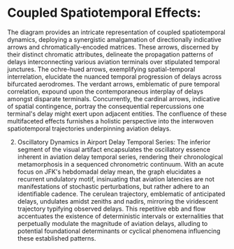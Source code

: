 # Coupled Spatiotemporal Effects:

The diagram provides an intricate representation of coupled spatiotemporal dynamics, deploying a synergistic amalgamation of directionally indicative arrows and chromatically-encoded matrices. These arrows, discerned by their distinct chromatic attributes, delineate the propagation patterns of delays interconnecting various aviation terminals over stipulated temporal junctures. The ochre-hued arrows, exemplifying spatial-temporal interrelation, elucidate the nuanced temporal progression of delays across bifurcated aerodromes. The verdant arrows, emblematic of pure temporal correlation, expound upon the contemporaneous interplay of delays amongst disparate terminals. Concurrently, the cardinal arrows, indicative of spatial contingence, portray the consequential repercussions one terminal's delay might exert upon adjacent entities. The confluence of these multifaceted effects furnishes a holistic perspective into the interwoven spatiotemporal trajectories underpinning aviation delays.

2. Oscillatory Dynamics in Airport Delay Temporal Series:
The inferior segment of the visual artifact encapsulates the oscillatory essence inherent in aviation delay temporal series, rendering their chronological metamorphosis in a sequenced chronometric continuum. With an acute focus on JFK's hebdomadal delay mean, the graph elucidates a recurrent undulatory motif, insinuating that aviation latencies are not manifestations of stochastic perturbations, but rather adhere to an identifiable cadence. The cerulean trajectory, emblematic of anticipated delays, undulates amidst zeniths and nadirs, mirroring the viridescent trajectory typifying observed delays. This repetitive ebb and flow accentuates the existence of deterministic intervals or externalities that perpetually modulate the magnitude of aviation delays, alluding to potential foundational determinants or cyclical phenomena influencing these established patterns.
